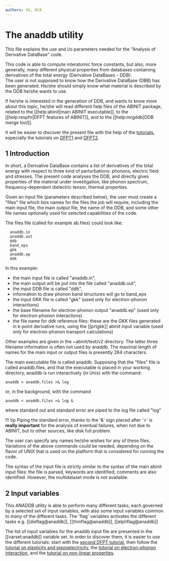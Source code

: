 ```yaml
---
authors: XG, DCA
---
```


# The anaddb utility  

This file explains the use and i/o parameters needed for the "Analysis of Derivative DataBase" code.

This code is able to compute interatomic force constants, but also, more
generally, many different physical properties from databases containing
derivatives of the total energy (Derivative DataBases - DDB).  
The user is not supposed to know how the Derivative DataBase (DBB) has been
generated. He/she should simply know what material is described by the DDB he/she wants to use.  

If he/she is interested in the generation of DDB, and wants to know more about
this topic, he/she will read different help files of the ABINIT package,
related to the [[help:abinit|main ABINIT executable]], to the
[[help:respfn|DFPT features of ABINIT]], and to the [[help:mrgddb|DDB merge tool]].

It will be easier to discover the present file with the help of the [tutorials](../tutorial),
especially the tutorials on [DFPT1](../tutorial/rf1) and [DFPT2](../tutorial/rf2).  

## 1 Introduction
  
In short, a Derivative DataBase contains a list of derivatives of the total
energy with respect to three kind of perturbations: phonons, electric field
and stresses. The present code analyses the DDB, and directly gives properties
of the material under investigation, like phonon spectrum, frequency-dependent
dielectric tensor, thermal properties.

Given an input file (parameters described below), the user must create a
"files" file which lists names for the files the job will require, including
the main input file, the main output file, the name of the DDB, and some other
file names optionally used for selected capabilities of the code.

The files file (called for example ab.files) could look like:
    
      anaddb.in  
      anaddb.out  
      ddb  
      band_eps  
      gkk  
      anaddb.ep  
      ddk  
     
In this example:  

  * the main input file is called "anaddb.in",   
  * the main output will be put into the file called "anaddb.out",   
  * the input DDB file is called "ddb",   
  * information to draw phonon band structures will go to band_eps  
  * the input GKK file is called "gkk" (used only for electron-phonon interactions)  
  * the base filename for electron-phonon output "anaddb.ep" (used only for electron-phonon interactions)  
  * the file name for ddk reference files: these are the GKK files generated in k-point derivative runs, 
    using the [[prtgkk]] abinit input variable (used only for electron-phonon transport calculations)

Other examples are given in the ~abinit/test/v2 directory. The latter three
filename information is often not used by anaddb. The maximal length of names
for the main input or output files is presently 264 characters.

The main executable file is called anaddb. Supposing that the "files" file is
called anaddb.files, and that the executable is placed in your working
directory, anaddb is run interactively (in Unix) with the command:

    anaddb < anaddb.files >& log
  
or, in the background, with the command

    anaddb < anaddb.files >& log &

where standard out and standard error are piped to the log file called "log"

!!! tip
    Piping the standard error, thanks to the '&' sign placed after '>' is
    **really important** for the analysis of eventual failures, when not due to
    ABINIT, but to other sources, like disk full problem.

The user can specify any names he/she wishes for any of these files. Variations of the
above commands could be needed, depending on the flavor of UNIX that is used
on the platform that is considered for running the code.

The syntax of the input file is strictly similar to the syntax of the main
abinit input files: the file is parsed, keywords are identified, comments are
also identified. However, the multidataset mode is not available.

## 2 Input variables
  
This ANADDB utility is able to perform many different tasks, each governed by
a selected set of input variables, with also some input variables common to
many of the different tasks. The 'flag' variables activates the different tasks 
e.g. [[dieflag@anaddb]], [[thmflag@anaddb]], [[elphflag@anaddb]]

The list of input variables for the anaddb input file are presented in the
[[varset:anaddb]] variable set. In order to discover them, it is easier to use
the different tutorials: start with the [second DFPT tutorial](../tutorial/rf2), then follow 
the [tutorial on elasticity and
piezoelectricity](../tutorial/elastic), the [tutorial on electron-phonon
interaction](../tutorial/eph), and the [tutorial on non-linear properties](../tutorial/nlo). 
